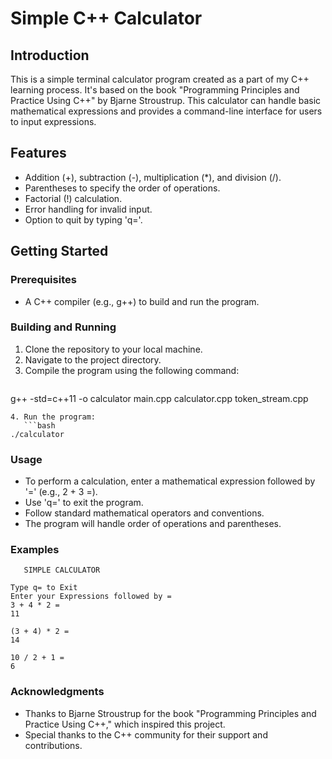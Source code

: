 # Simple C++ Calculator

## Introduction

This is a simple terminal calculator program created as a part of my C++ learning process. It's based on the book "Programming Principles and Practice Using C++" by Bjarne Stroustrup. This calculator can handle basic mathematical expressions and provides a command-line interface for users to input expressions.

## Features

- Addition (+), subtraction (-), multiplication (*), and division (/).
- Parentheses to specify the order of operations.
- Factorial (!) calculation.
- Error handling for invalid input.
- Option to quit by typing 'q='.

## Getting Started

### Prerequisites

- A C++ compiler (e.g., g++) to build and run the program.

### Building and Running

1. Clone the repository to your local machine.
2. Navigate to the project directory.
3. Compile the program using the following command:
   ```bash
g++ -std=c++11 -o calculator main.cpp calculator.cpp token_stream.cpp
```
4. Run the program:
   ```bash
./calculator
```


### Usage

- To perform a calculation, enter a mathematical expression followed by '=' (e.g., 2 + 3 =).
- Use 'q=' to exit the program.
- Follow standard mathematical operators and conventions.
- The program will handle order of operations and parentheses.

### Examples

```
   SIMPLE CALCULATOR

Type q= to Exit
Enter your Expressions followed by =
3 + 4 * 2 =
11

(3 + 4) * 2 =
14

10 / 2 + 1 =
6
```


### Acknowledgments
- Thanks to Bjarne Stroustrup for the book "Programming Principles and Practice Using C++," which inspired this project.
- Special thanks to the C++ community for their support and contributions.
